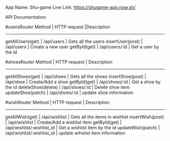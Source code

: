 App Name: Shu-game
Live Link: https://shugame-app.now.sh/

API Documentation:

#usersRouter
Method | HTTP request |Description

---

getAllUsers(get) | /api/users | Gets all the users
insertUser(post) | /api/users | Create a new user
getById(get) | /api/users/:id | Get a user by the id

#shoesRouter
Method | HTTP request | Description

---

getAllShoes(get) | /api/shoes | Gets all the shoes
insertShoe(post) | /api/shoe | Create/Add a shoe
getById(get) | /api/shoes/:id | Get a shoe by the id
deleteShoe(delete) | /api/shoes/:id | Delete shoe item
updateShoe(patch) | /api/shoes/:id | update shoe information

#wishRouter
Method | HTTP request | Description

---

getAllWish(get) | /api/wishlist | Gets all the items in wishlist
insertWish(post) | /api/wishlist | Create/Add a wishlist item
getById(get) | /api/wishlist/:wishlist_id | Get a wishlist item by the id
updateWish(patch) | /api/wishlist/:wishlist_id | update wihslist item information
